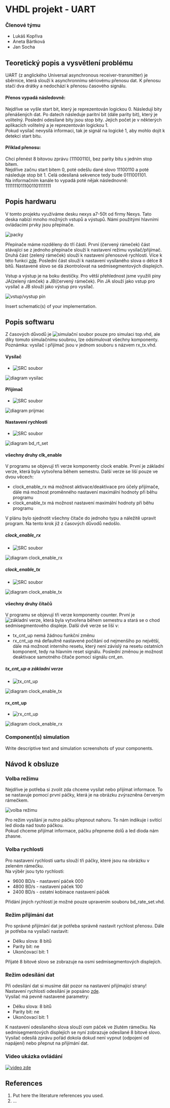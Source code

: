 # VHDL projekt - UART
### Členové týmu

* Lukáš Kopřiva
* Aneta Bártková
* Jan Socha

## Teoretický popis a vysvětlení problému

UART (z anglického Universal asynchronous receiver-transmitter) je sběrnice, která slouží k asynchronnímu sériovému přenosu dat. K přenosu stačí dva drátky a nedochází k přenosu časového signálu. <br />

#### Přenos vypadá následovně: <br />

Nejdříve se vyšle start bit, který je reprezentován logickou 0. Následují bity přenášených dat. Po datech následuje paritní bit (dále parity bit), který je volitelný. Poslední odesílané bity jsou stop bity. Jejich počet je v některých aplikacích volitelný a je reprezentován logickou 1. <br />
Pokud vysílač nevysílá informaci, tak je signál na logické 1, aby mohlo dojít k detekci start bitu. <br />

#### Příklad přenosu:

Chci přenést 8 bitovou zprávu (11100110), bez parity bitu s jedním stop bitem. <br />
Nejdříve začnu start bitem 0, poté odešlu dané slovo 11100110 a poté následuje stop bit 1. Celá odesílaná sekvence tedy bude 0111001101. <br />
Na informačním kanále to vypadá poté nějak následnovně: <br />
11111110111001101111111 <br />

## Popis hardwaru
V tomto projektu využíváme desku nexys a7-50t od firmy Nexys. Tato deska nabízí mnoho možných vstupů a výstupů.
Námi použitými hlavními ovládacími prvky jsou přepínače.

![packy](images/uart-packa1.png) <br />

Přepínače máme rozděleny do tří částí. První (červený rámeček) část stávající se z jednoho přepínače slouží k nastavení režimu vysílač/přijímač. Druhá část (zelený rámeček) slouží k nastavení přenosové rychlosti. Více k této funkci [zde](#volba-rychlosti). Poslední část slouží k nastavení vysílaného slova o délce 8 bitů. Nastavené slovo se dá zkontrolovat na sedmisegmentových displejích.<br />

Vstup a výstup je na boku destičky. Pro větší přehlednost jsme využili piny JA(zelený rámček) a JB(červený rámeček). Pin JA slouží jako vstup pro vysílač a JB slouží jako výstup pro vysílač. <br />

![vstup/vystup pin](images/uart-IOpanel.PNG) <br/>

Insert schematic(s) of your implementation.

## Popis softwaru

Z časových důvodů je ![simulační soubor](uart/uart.srcs/sim_1/new/tb_top.vhd) pouze pro simulaci top.vhd, ale díky tomuto simulačnímu soubrou, lze odsimulovat všechny komponenty.<br />
Poznámka: vysílač i přijímač jsou v jednom souboru s názvem rx_tx.vhd. <br />

#### Vysílač

* ![SRC soubor](uart/uart.srcs/sources_1/new/rx_tx.vhd)

![diagram vysilac](images/diagram-tx.png)<br />

#### Přijímač
* ![SRC soubor](uart/uart.srcs/sources_1/new/rx_tx.vhd)

![diagram prijmac](images/diagram-rx.png)<br />

#### Nastavení rychlosti
* ![SRC soubor](uart/uart.srcs/sources_1/new/bd_rate_set.vhd)

![diagram bd_rt_set](images/diagram-bd.png)<br />

#### všechny druhy clk_enable

V programu se objevují tři verze komponenty clock enable. První je základní verze, která byla vytvořena během semestru. Další verze se liší pouze ve dvou věcech:
* clock_enable_rx má možnost aktivace/deaktivace pro účely přijímače, dále má možnost proměnného nastavení maximální hodnoty při běhu programu
* clock_enable_tx má možnost nastavení maximální hodnoty při běhu programu

V plánu bylo sjednotit všechny čítače do jednoho typu a náležitě upravit program. Na tento krok již z časových důvodů nedošlo.<br />

##### clock_enable_rx

* ![SRC soubor](uart/uart.srcs/sources_1/new/clock_enable_rx.vhd)

![diagram clock_enable_rx](images/diagram-clock-enable-rx.png)<br />

##### clock_enable_tx

* ![SRC soubor](uart/uart.srcs/sources_1/new/clock_enable_tx.vhd)

![diagram clock_enable_tx](images/diagram-clock-enable-tx.png)<br />

#### všechny druhy čítačů

V programu se objevují tři verze komponenty counter. První je ![základní verze](uart/uart.srcs/sources_1/new/cnt_up_down.vhd), která byla vytvořena během semestru a stará se o chod sedmisegmentového displeje. Další dvě verze se liší v:
* tx_cnt_up nemá žádnou funkční změnu
* rx_cnt_up má defaultně nastavené počítání od nejmenšího po největší, dále má možnost interního resetu, který není závislý na resetu ostatních komponent, tedy na hlavním reset signálu. Poslední změnou je možnost deaktivace samotného čítače pomocí signálu cnt_en.

##### tx_cnt_up a základní verze

* ![tx_cnt_up](uart/uart.srcs/sources_1/new/tx_cnt_up.vhd)

![diagram clock_enable_tx](images/diagram-clock-enable-tx.png)<br />

#### rx_cnt_up

* ![rx_cnt_up](uart/uart.srcs/sources_1/new/rx_cnt_up.vhd)

![diagram clock_enable_rx](images/diagram-clock-enable-rx.png)<br />

### Component(s) simulation

Write descriptive text and simulation screenshots of your components.

## Návod k obsluze

### Volba režimu

Nejdříve je potřeba si zvolit zda chceme vysílat nebo přijímat informace. To se nastavuje pomocí první páčky, která je na obrázku zvýrazněna červeným rámečkem.<br />

![volba režimu](images/uart-packa1.png)

Pro režim vysílání je nutno páčku přepnout nahoru. To nám indikuje i svítící led dioda nad touto páčkou.<br />
Pokud chceme přijímat informace, páčku přepneme dolů a led dioda nám zhasne. <br />

### Volba rychlosti

Pro nastavení rychlosti uartu slouží tři páčky, které jsou na obrázku v zeleném rámečku. <br />
Na výběr jsou tyto rychlosti:
* 9600 BD/s - nastavení páček 000
* 4800 BD/s - nastavení páček 100
* 2400 BD/s - ostatní kobinace nastavení páček <br />

Přidání jiných rychlostí je možné pouze upravením souboru bd_rate_set.vhd.

### Režim přijímání dat

Pro správné přijímání dat je potřeba správně nastavit rychlost přenosu. Dále je potřeba na vysílači nastavit:
* Délku slova: 8 bitů
* Parity bit: ne
* Ukončovací bit: 1 <br />

Přijaté 8 bitové slovo se zobrazuje na osmi sedmisegmentových displejích.<br />

### Režim odesílání dat

Při odesílání dat si musíme dát pozor na nastavení přijímající strany! <br />
Nastavení rychlosti odesílání je popsáno [zde](#volba-rychlosti). <br />
Vysílač má pevně nastavené parametry:
* Délku slova: 8 bitů
* Parity bit: ne
* Ukončovací bit: 1 <br />

K nastavení odesílaného slova slouží osm páček ve žlutém rámečku. Na sedmisegmentových displejích se nyní zobrazuje odesílané 8 bitové slovo. <br />
Vysílač odesílá zprávu pořád dokola dokud není vypnut (odpojení od napájení) nebo přepnut na přijímání dat.

### Video ukázka ovládání
[![video zde](https://img.youtube.com/vi/H9e2rREXMPA/0.jpg)](https://youtu.be/H9e2rREXMPA)
## References

1. Put here the literature references you used.
2. ...
